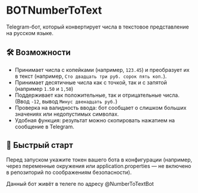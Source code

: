 # BOTNumberToText

Telegram-бот, который конвертирует числа в текстовое представление на русском языке.

## 🛠 Возможности

- Принимает числа с копейками (например, `123.45`) и преобразует их в текст (например, `Сто двадцать три руб. сорок пять коп.`).
- Принимает десятичные числа как с точкой, так и с запятой (например `1.50` и `1,50`)
- Поддерживает как положительные, так и отрицательные числа. (Ввод `-12`, вывод `Минус двенадцать руб.`)
- Проверка на валидность ввода: бот сообщает о слишком больших значениях или недопустимых символах.
- Удобная функция: результат можно скопировать нажатием на сообщение в Telegram.

## 🚀 Быстрый старт

Перед запуском укажите токен вашего бота в конфигурации (например, через переменные окружения или application.properties — не включено в репозиторий по соображениям безопасности).

Данный бот живёт в телеге по адресу @NumberToTextBot

